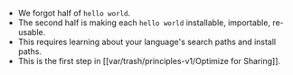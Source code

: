- We forgot half of `hello world`.
- The second half is making each `hello world` installable, importable, re-usable.
- This requires learning about your language's search paths and install paths.
- This is the first step in [[var/trash/principles-v1/Optimize for Sharing]].